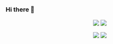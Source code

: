 ### Hi there 👋

<p align="center" dir="auto">
  <a>
    <img align="center" src="https://github-readme-stats.vercel.app/api?username=MrWensen&amp;theme=transparent&amp;show_icons=true&amp" style="max-width: 100%";>
  </a>
  <a>
    <img align="center" src="https://github-readme-stats.vercel.app/api/top-langs/?username=MrWensen&amp;theme=transparent&amp" style="max-width: 100%;">
  </a>
</p>

<p align="center" dir="auto">
  <a>
    <img align="center" src="https://github-readme-stats.vercel.app/api/pin/?username=MrWensen&repo=iNotionWidget&theme=transparent&show_owner=true" />
  </a>
  <a>
    <img align="center" src="https://github-readme-stats.vercel.app/api/pin/?username=MrWensen&repo=MrWensen.github.io&theme=transparent&show_owner=true" />
  </a>
</p>
<!--
**MrWensen/MrWensen** is a ✨ _special_ ✨ repository because its `README.md` (this file) appears on your GitHub profile.

Here are some ideas to get you started:

- 🔭 I’m currently working on ...
- 🌱 I’m currently learning ...
- 👯 I’m looking to collaborate on ...
- 🤔 I’m looking for help with ...
- 💬 Ask me about ...
- 📫 How to reach me: ...
- 😄 Pronouns: ...
- ⚡ Fun fact: ...
-->

